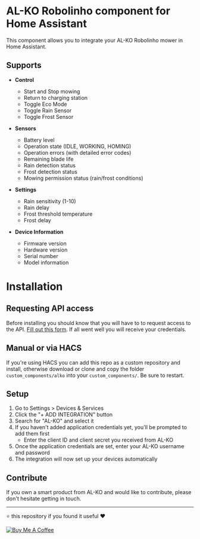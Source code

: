 # AL-KO Robolinho component for Home Assistant
This component allows you to integrate your AL-KO Robolinho mower in Home Assistant.

## Supports
- **Control**
  - Start and Stop mowing
  - Return to charging station
  - Toggle Eco Mode
  - Toggle Rain Sensor
  - Toggle Frost Sensor

- **Sensors**
  - Battery level
  - Operation state (IDLE, WORKING, HOMING)
  - Operation errors (with detailed error codes)
  - Remaining blade life
  - Rain detection status
  - Frost detection status
  - Mowing permission status (rain/frost conditions)

- **Settings**
  - Rain sensitivity (1-10)
  - Rain delay
  - Frost threshold temperature
  - Frost delay

- **Device Information**
  - Firmware version
  - Hardware version
  - Serial number
  - Model information

# Installation

## Requesting API access
Before installing you should know that you will have to to request access to the API. [Fill out this form](https://alko-garden.com/api-access). If all went well you will receive your credentials.

## Manual or via HACS
If you're using HACS you can add this repo as a custom repository and install, otherwise download or clone and copy the folder `custom_components/alko` into your `custom_components/`. Be sure to restart.

## Setup
1. Go to Settings > Devices & Services
2. Click the "+ ADD INTEGRATION" button
3. Search for "AL-KO" and select it
4. If you haven't added application credentials yet, you'll be prompted to add them first
   - Enter the client ID and client secret you received from AL-KO
5. Once the application credentials are set, enter your AL-KO username and password
6. The integration will now set up your devices automatically

## Contribute
If you own a smart product from AL-KO and would like to contribute, please don't hesitate getting in touch.

***
⭐️ this repository if you found it useful ❤️

<a href="https://www.buymeacoffee.com/jonkristian" target="_blank"><img src="https://bmc-cdn.nyc3.digitaloceanspaces.com/BMC-button-images/custom_images/white_img.png" alt="Buy Me A Coffee" style="height: auto !important;width: auto !important;" ></a>
